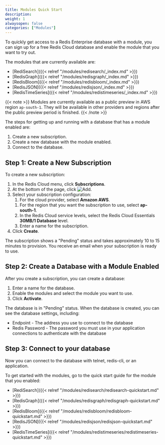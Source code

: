 ```yaml
---
title: Modules Quick Start
description:
weight: 1
alwaysopen: false
categories: ["Modules"]
---
```

To quickly get access to a Redis Enterprise database with a module,
you can sign up for a free Redis Cloud database and enable the module that you want to try out.

The modules that are currently available are:

- [RediSearch]({{< relref "/modules/redisearch/_index.md" >}})
- [RedisGraph]({{< relref "/modules/redisgraph/_index.md" >}})
- [RedisBloom]({{< relref "/modules/redisbloom/_index.md" >}})
- [RedisJSON]({{< relref "/modules/redisjson/_index.md" >}})
- [RedisTimeSeries]({{< relref "/modules/redistimeseries/_index.md" >}})

{{< note >}}
Modules are currently available as a public preview in AWS region `ap-south-1`.
They will be available in other providers and regions after the public preview period is finished.
{{< /note >}}

The steps for getting up and running with a database that has a module enabled are:

1. Create a new subscription.
1. Create a new database with the module enabled.
1. Connect to the database.

## Step 1: Create a New Subscription

To create a new subscription:

1. In the Redis Cloud menu, click **Subscriptions**.
1. At the bottom of the page, click ![Add](/images/rs/icon_add.png#no-click "Add").
1. Select your subscription configuration:
    1. For the cloud provider, select **Amazon AWS**.
    <!-- , **Microsoft Azure**, **Google Cloud Platform** -->
    1. For the region that you want the subscription to use, select **ap-south-1**.
    1. In the Redis Cloud service levels, select the Redis Cloud Essentials **30MB/1 Database** level.
    1. Enter a name for the subscription.
1. Click **Create**.

The subscription shows a "Pending" status and takes approximately 10 to 15 minutes to provision.
You receive an email when your subscription is ready to use.

## Step 2: Create a Database with a Module Enabled

After you create a subscription, you can create a database:

1. Enter a name for the database.
1. Enable the modules and select the module you want to use.
1. Click **Activate**.

The database is in "Pending" status.
When the database is created, you can see the database settings, including:

- Endpoint - The address you use to connect to the database
- Redis Password - The password you must use in your application connections to authenticate with the database

## Step 3: Connect to your database

Now you can connect to the database with telnet, redis-cli, or an application.

To get started with the modules, go to the quick start guide for the module that you enabled:

- [RediSearch]({{< relref "/modules/redisearch/redisearch-quickstart.md" >}})
- [RedisGraph]({{< relref "/modules/redisgraph/redisgraph-quickstart.md" >}})
- [RedisBloom]({{< relref "/modules/redisbloom/redisbloom-quickstart.md" >}})
- [RedisJSON]({{< relref "/modules/redisjson/redisjson-quickstart.md" >}})
- [RedisTimeSeries]({{< relref "/modules/redistimeseries/redistimeseries-quickstart.md" >}})
